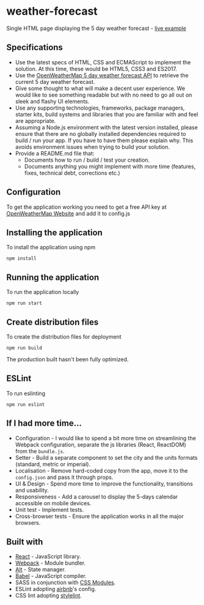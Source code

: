 # weather-forecast
Single HTML page displaying the 5 day weather forecast - [live example](http://bimah.co.uk/tests/weather-forecast/)
## Specifications
* Use the latest specs of HTML, CSS and ECMAScript to implement the solution. At this time, these would be HTML5, CSS3 and ES2017.
* Use the [OpenWeatherMap 5 day weather forecast API](http://openweathermap.org/forecast5) to retrieve the current 5 day weather forecast.
* Give some thought to what will make a decent user experience. We would like to see something readable but with no need to go all out on sleek and flashy UI elements.
* Use any supporting technologies, frameworks, package managers, starter kits, build systems and libraries that you are familiar with and feel are appropriate.
* Assuming a Node.js environment with the latest version installed, please ensure that there are no globally installed dependencies required to build / run your app. If you have to have them please explain why. This avoids environment issues when trying to build your solution.
* Provide a README.md file that:
   * Documents how to run / build / test your creation.
   * Documents anything you might implement with more time (features, fixes, technical debt, corrections etc.)

## Configuration
To get the application working you need to get a free API key at [OpenWeatherMap Website](http://openweathermap.org/appid) and add it to config.js

## Installing the application
To install the application using npm
```
npm install
```
## Running the application
To run the application locally
```
npm run start
```
## Create distribution files
To create the distribution files for deployment
```
npm run build
```
The production built hasn't been fully optimized.
## ESLint
To run eslinting
```
npm run eslint
```
## If I had more time...
* Configuration - I would like to spend a bit more time on streamlining the Webpack configuration, separate the js libraries (React, ReactDOM) from the `bundle.js`.
* Setter - Build a separate component to set the city and the units formats (standard, metric or imperial).
* Localisation - Remove hard-coded copy from the app, move it to the `config.json` and pass it through props.
* UI & Design - Spend more time to improve the functionality, transitions and usability.
* Responsiveness - Add a carousel to display the 5-days calendar accessible on mobile devices.
* Unit test - Implement tests.
* Cross-browser tests - Ensure the application works in all the major browsers.
## Built with
* [React](https://facebook.github.io/react/) - JavaScript library.
* [Webpack](https://webpack.js.org/) - Module bundler.
* [Alt](http://alt.js.org/) - State manager.
* [Babel](https://babeljs.io/) - JavaScript compiler.
* SASS in conjunction with [CSS Modules](https://github.com/css-modules/css-modules).
* ESLint adopting [airbnb](https://www.npmjs.com/package/eslint-config-airbnb)'s config.
* CSS lint adopting [stylelint](https://github.com/stylelint/stylelint).
